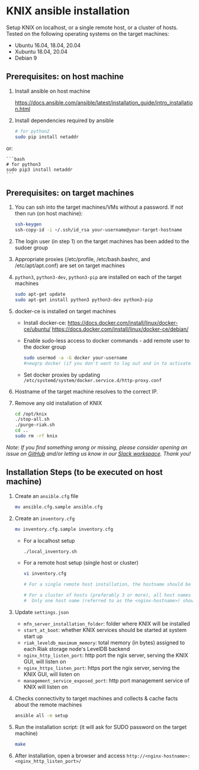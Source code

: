 <!--
   Copyright 2020 The KNIX Authors

   Licensed under the Apache License, Version 2.0 (the "License");
   you may not use this file except in compliance with the License.
   You may obtain a copy of the License at

       http://www.apache.org/licenses/LICENSE-2.0

   Unless required by applicable law or agreed to in writing, software
   distributed under the License is distributed on an "AS IS" BASIS,
   WITHOUT WARRANTIES OR CONDITIONS OF ANY KIND, either express or implied.
   See the License for the specific language governing permissions and
   limitations under the License.
-->

# KNIX ansible installation

Setup KNIX on localhost, or a single remote host, or a cluster of hosts.
Tested on the following operating systems on the target machines: 
- Ubuntu 16.04, 18.04, 20.04
- Xubuntu 18.04, 20.04
- Debian 9

## Prerequisites: on host machine

1. Install ansible on host machine

    <https://docs.ansible.com/ansible/latest/installation_guide/intro_installation.html>

2. Install dependencies required by ansible

    ```bash
    # for python2
    sudo pip install netaddr
    ```
or:

    ```bash
    # for python3
    sudo pip3 install netaddr
    ```

## Prerequisites: on target machines

1. You can ssh into the target machines/VMs without a password. If not then run (on host machine):

    ```bash
    ssh-keygen
    ssh-copy-id -i ~/.ssh/id_rsa your-username@your-target-hostname
    ```

2. The login user (in step 1) on the target machines has been added to the sudoer group

3. Appropriate proxies (/etc/profile, /etc/bash.bashrc, and /etc/apt/apt.conf) are set on target machines

4. `python3`, `python3-dev`, `python3-pip` are installed on each of the target machines

    ```bash
    sudo apt-get update
    sudo apt-get install python3 python3-dev python3-pip
    ```

5. docker-ce is installed on target machines

    * Install docker-ce:
    <https://docs.docker.com/install/linux/docker-ce/ubuntu/>
    <https://docs.docker.com/install/linux/docker-ce/debian/>

    * Enable sudo-less access to docker commands - add remote user to the docker group

        ```bash
        sudo usermod -a -G docker your-username
        #newgrp docker (if you don't want to log out and in to activate the change to group)
        ```

    * Set docker proxies by updating `/etc/systemd/system/docker.service.d/http-proxy.conf`

6. Hostname of the target machine resolves to the correct IP.

7. Remove any old installation of KNIX

    ```bash
    cd /opt/knix
    ./stop-all.sh
    ./purge-riak.sh
    cd ..
    sudo rm -rf knix
    ```

*Note: If you find something wrong or missing, please consider opening an issue on [GitHub](https://github.com/knix-microfunctions/knix) and/or letting us know in our [Slack workspace](https://knix.slack.com). Thank you!*


## Installation Steps (to be executed on host machine)

1. Create an `ansible.cfg` file

    ``` bash
    mv ansible.cfg.sample ansible.cfg
    ```

2. Create an `inventory.cfg`

    ```bash
    mv inventory.cfg.sample inventory.cfg
    ```

    * For a localhost setup

        ```bash
        ./local_inventory.sh
        ```

    * For a remote host setup (single host or cluster)

        ```bash
        vi inventory.cfg

        # For a single remote host installation, the hostname should be added to all groups.

        # For a cluster of hosts (preferably 3 or more), all host names must be added to [riak] group.
        #  Only one host name (referred to as the <nginx-hostname>) should be added for other groups [elasticsearch], [management], [triggers_frontend], and [nginx].
        ```

3. Update `settings.json`
    * `mfn_server_installation_folder`: folder where KNIX will be installed
    * `start_at_boot`: whether KNIX services should be started at system start up
    * `riak_leveldb_maximum_memory`: total memory (in bytes) assigned to each Riak storage node's LevelDB backend
    * `nginx_http_listen_port`: http port the ngix server, serving the KNIX GUI, will listen on
    * `nginx_https_listen_port`: https port the ngix server, serving the KNIX GUI, will listen on
    * `management_service_exposed_port`: http port management service of KNIX will listen on

4. Checks connectivity to target machines and collects & cache facts about the remote machines

    ```bash
    ansible all -m setup
    ```

5. Run the installation script: (it will ask for SUDO password on the target machine)

    ```bash
    make
    ```

6. After installation, open a browser and access `http://<nginx-hostname>:<nginx_http_listen_port>/`

